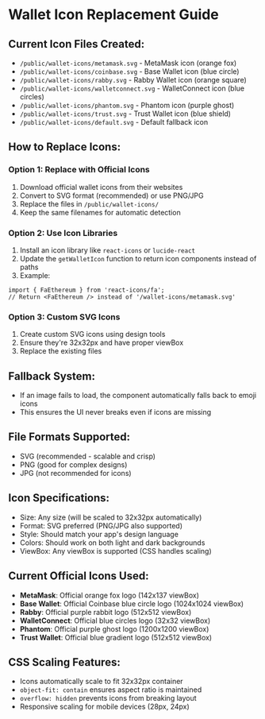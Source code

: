 # Wallet Icon Replacement Guide

## Current Icon Files Created:
- `/public/wallet-icons/metamask.svg` - MetaMask icon (orange fox)
- `/public/wallet-icons/coinbase.svg` - Base Wallet icon (blue circle)
- `/public/wallet-icons/rabby.svg` - Rabby Wallet icon (orange square)
- `/public/wallet-icons/walletconnect.svg` - WalletConnect icon (blue circles)
- `/public/wallet-icons/phantom.svg` - Phantom icon (purple ghost)
- `/public/wallet-icons/trust.svg` - Trust Wallet icon (blue shield)
- `/public/wallet-icons/default.svg` - Default fallback icon

## How to Replace Icons:

### Option 1: Replace with Official Icons
1. Download official wallet icons from their websites
2. Convert to SVG format (recommended) or use PNG/JPG
3. Replace the files in `/public/wallet-icons/`
4. Keep the same filenames for automatic detection

### Option 2: Use Icon Libraries
1. Install an icon library like `react-icons` or `lucide-react`
2. Update the `getWalletIcon` function to return icon components instead of paths
3. Example:
```tsx
import { FaEthereum } from 'react-icons/fa';
// Return <FaEthereum /> instead of '/wallet-icons/metamask.svg'
```

### Option 3: Custom SVG Icons
1. Create custom SVG icons using design tools
2. Ensure they're 32x32px and have proper viewBox
3. Replace the existing files

## Fallback System:
- If an image fails to load, the component automatically falls back to emoji icons
- This ensures the UI never breaks even if icons are missing

## File Formats Supported:
- SVG (recommended - scalable and crisp)
- PNG (good for complex designs)
- JPG (not recommended for icons)

## Icon Specifications:
- Size: Any size (will be scaled to 32x32px automatically)
- Format: SVG preferred (PNG/JPG also supported)
- Style: Should match your app's design language
- Colors: Should work on both light and dark backgrounds
- ViewBox: Any viewBox is supported (CSS handles scaling)

## Current Official Icons Used:
- **MetaMask**: Official orange fox logo (142x137 viewBox)
- **Base Wallet**: Official Coinbase blue circle logo (1024x1024 viewBox)
- **Rabby**: Official purple rabbit logo (512x512 viewBox)
- **WalletConnect**: Official blue circles logo (32x32 viewBox)
- **Phantom**: Official purple ghost logo (1200x1200 viewBox)
- **Trust Wallet**: Official blue gradient logo (512x512 viewBox)

## CSS Scaling Features:
- Icons automatically scale to fit 32x32px container
- `object-fit: contain` ensures aspect ratio is maintained
- `overflow: hidden` prevents icons from breaking layout
- Responsive scaling for mobile devices (28px, 24px)
